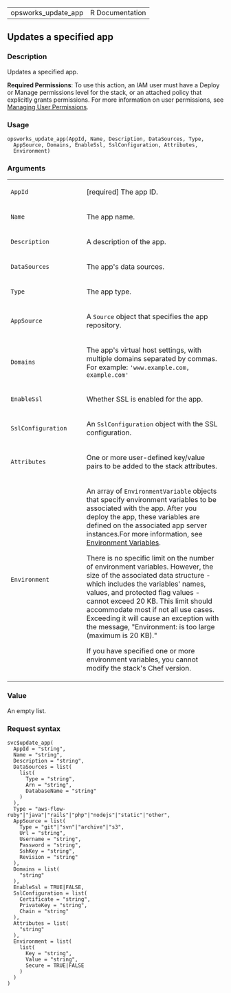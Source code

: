 <table style="width: 100%;">
<tbody>
<tr class="odd">
<td>opsworks_update_app</td>
<td style="text-align: right;">R Documentation</td>
</tr>
</tbody>
</table>

## Updates a specified app

### Description

Updates a specified app.

**Required Permissions**: To use this action, an IAM user must have a
Deploy or Manage permissions level for the stack, or an attached policy
that explicitly grants permissions. For more information on user
permissions, see [Managing User
Permissions](https://docs.aws.amazon.com/opsworks/latest/userguide/opsworks-security-users.html).

### Usage

    opsworks_update_app(AppId, Name, Description, DataSources, Type,
      AppSource, Domains, EnableSsl, SslConfiguration, Attributes,
      Environment)

### Arguments

<table>
<colgroup>
<col style="width: 35%" />
<col style="width: 65%" />
</colgroup>
<tbody>
<tr class="odd">
<td><code id="opsworks_update_app_:_AppId">AppId</code></td>
<td><p>[required] The app ID.</p></td>
</tr>
<tr class="even">
<td><code id="opsworks_update_app_:_Name">Name</code></td>
<td><p>The app name.</p></td>
</tr>
<tr class="odd">
<td><code id="opsworks_update_app_:_Description">Description</code></td>
<td><p>A description of the app.</p></td>
</tr>
<tr class="even">
<td><code id="opsworks_update_app_:_DataSources">DataSources</code></td>
<td><p>The app's data sources.</p></td>
</tr>
<tr class="odd">
<td><code id="opsworks_update_app_:_Type">Type</code></td>
<td><p>The app type.</p></td>
</tr>
<tr class="even">
<td><code id="opsworks_update_app_:_AppSource">AppSource</code></td>
<td><p>A <code>Source</code> object that specifies the app
repository.</p></td>
</tr>
<tr class="odd">
<td><code id="opsworks_update_app_:_Domains">Domains</code></td>
<td><p>The app's virtual host settings, with multiple domains separated
by commas. For example:
<code>'www.example.com, example.com'</code></p></td>
</tr>
<tr class="even">
<td><code id="opsworks_update_app_:_EnableSsl">EnableSsl</code></td>
<td><p>Whether SSL is enabled for the app.</p></td>
</tr>
<tr class="odd">
<td><code
id="opsworks_update_app_:_SslConfiguration">SslConfiguration</code></td>
<td><p>An <code>SslConfiguration</code> object with the SSL
configuration.</p></td>
</tr>
<tr class="even">
<td><code id="opsworks_update_app_:_Attributes">Attributes</code></td>
<td><p>One or more user-defined key/value pairs to be added to the stack
attributes.</p></td>
</tr>
<tr class="odd">
<td><code id="opsworks_update_app_:_Environment">Environment</code></td>
<td><p>An array of <code>EnvironmentVariable</code> objects that specify
environment variables to be associated with the app. After you deploy
the app, these variables are defined on the associated app server
instances.For more information, see <a
href="https://docs.aws.amazon.com/opsworks/latest/userguide/workingapps-creating.html#workingapps-creating-environment">Environment
Variables</a>.</p>
<p>There is no specific limit on the number of environment variables.
However, the size of the associated data structure - which includes the
variables' names, values, and protected flag values - cannot exceed 20
KB. This limit should accommodate most if not all use cases. Exceeding
it will cause an exception with the message, "Environment: is too large
(maximum is 20 KB)."</p>
<p>If you have specified one or more environment variables, you cannot
modify the stack's Chef version.</p></td>
</tr>
</tbody>
</table>

### Value

An empty list.

### Request syntax

    svc$update_app(
      AppId = "string",
      Name = "string",
      Description = "string",
      DataSources = list(
        list(
          Type = "string",
          Arn = "string",
          DatabaseName = "string"
        )
      ),
      Type = "aws-flow-ruby"|"java"|"rails"|"php"|"nodejs"|"static"|"other",
      AppSource = list(
        Type = "git"|"svn"|"archive"|"s3",
        Url = "string",
        Username = "string",
        Password = "string",
        SshKey = "string",
        Revision = "string"
      ),
      Domains = list(
        "string"
      ),
      EnableSsl = TRUE|FALSE,
      SslConfiguration = list(
        Certificate = "string",
        PrivateKey = "string",
        Chain = "string"
      ),
      Attributes = list(
        "string"
      ),
      Environment = list(
        list(
          Key = "string",
          Value = "string",
          Secure = TRUE|FALSE
        )
      )
    )
